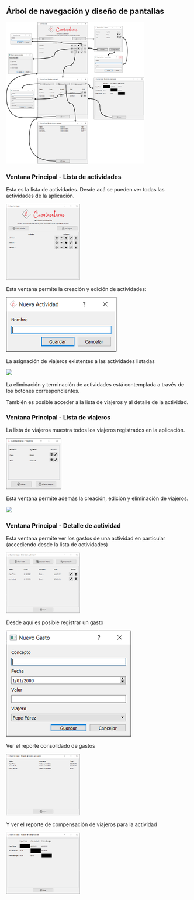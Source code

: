 ## Árbol de navegación y diseño de pantallas

<img src="./../../assets/images/proyecto/ArbolNavegacion.png" width="75%"> 


### Ventana Principal - Lista de actividades

Esta es la lista de actividades. Desde acá se pueden ver todas las actividades de la aplicación.

<img src="./../../assets/images/proyecto/ListaActividades.PNG" width="40%"> 

Esta ventana permite la creación y edición de actividades:

<img src="./../../assets/images/proyecto/NuevaActividad.PNG">

La asignación de viajeros existentes a las actividades listadas

<img src="./../../assets/images/proyecto/AñadirViajeroAActividad.PNG">

La eliminación y terminación de actividades está contemplada a través de los botones correspondientes.

También es posible acceder a la lista de viajeros y al detalle de la actividad.

### Ventana Principal - Lista de viajeros

La lista de viajeros muestra todos los viajeros registrados en la aplicación.

<img src="./../../assets/images/proyecto/Viajeros.PNG" width="30%">

Esta ventana permite además la creación, edición y eliminación de viajeros.

<img src="./../../assets/images/proyecto/AñadirViajero.PNG" width="30%">

### Ventana Principal - Detalle de actividad

Esta ventana permite ver los gastos de una actividad en particular (accediendo desde la lista de actividades)

<img src="./../../assets/images/proyecto/VerActividad.PNG" width="40%"> 

Desde aquí es posible registrar un gasto

<img src="./../../assets/images/proyecto/NuevoGasto.PNG"> 

Ver el reporte consolidado de gastos

<img src="./../../assets/images/proyecto/GastosConsolidados.PNG" width="40%"> 

Y ver el reporte de compensación de viajeros para la actividad

<img src="./../../assets/images/proyecto/ReporteGastos.PNG" width="40%"> 
